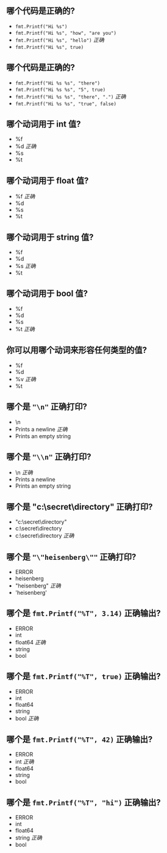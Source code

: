 ## 哪个代码是正确的?
* `fmt.Printf("Hi %s")`
* `fmt.Printf("Hi %s", "how", "are you")`
* `fmt.Printf("Hi %s", "hello")` *正确*
* `fmt.Printf("Hi %s", true)`

## 哪个代码是正确的?
* `fmt.Printf("Hi %s %s", "there")`
* `fmt.Printf("Hi %s %s", "5", true)`
* `fmt.Printf("Hi %s %s", "there", ".")` *正确*
* `fmt.Printf("Hi %s %s", "true", false)`

## 哪个动词用于 int 值?
* %f
* %d *正确*
* %s
* %t

## 哪个动词用于 float 值?
* %f *正确*
* %d
* %s
* %t

## 哪个动词用于 string 值?
* %f
* %d
* %s *正确*
* %t

## 哪个动词用于 bool 值?
* %f
* %d
* %s
* %t *正确*

## 你可以用哪个动词来形容任何类型的值?
* %f
* %d
* %v *正确*
* %t

## 哪个是 `"\n"` 正确打印?
* \n
* Prints a newline *正确*
* Prints an empty string

## 哪个是 `"\\n"` 正确打印?
* \n *正确*
* Prints a newline
* Prints an empty string

## 哪个是 "c:\\secret\\directory" 正确打印?
* "c:\\secret\\directory"
* c:\\secret\\directory
* c:\secret\directory *正确*

## 哪个是 `"\"heisenberg\""` 正确打印?
* ERROR
* heisenberg
* "heisenberg" *正确*
* 'heisenberg'

## 哪个是 `fmt.Printf("%T", 3.14)` 正确输出?
* ERROR
* int
* float64 *正确*
* string
* bool

## 哪个是 `fmt.Printf("%T", true)` 正确输出?
* ERROR
* int
* float64
* string
* bool *正确*

## 哪个是 `fmt.Printf("%T", 42)` 正确输出?
* ERROR
* int *正确*
* float64
* string
* bool

## 哪个是 `fmt.Printf("%T", "hi")` 正确输出?
* ERROR
* int
* float64
* string *正确*
* bool
